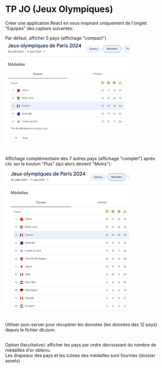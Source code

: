 # TP JO (Jeux Olympiques)

Créer une application React en vous inspirant uniquement de l'onglet "Equipes" des capture suivantes:

Par défaut, afficher 5 pays (affichage "compact")
<img src="capture1.png" width="400">  
<br><br>
Affichage complémentaire des 7 autres pays (affichage "complet") après clic sur le bouton "Plus" (qui alors devient "Moins"):
<img src="capture2.png" width="400">  
<br><br>
Utiliser json-server pour récupérer les données (les données des 12 pays) depuis le fichier db.json.  

<br>
Option (facultative): afficher les pays par ordre décroissant du nombre de médailles d'or obtenu.  
<br>
Les drapeaux des pays et les icônes des médailles sont fournies (dossier assets)